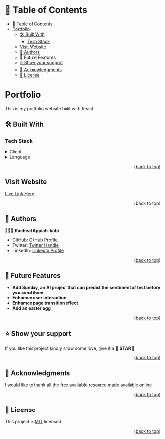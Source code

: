 <a name="readme-top"></a>

<!-- TABLE OF CONTENTS -->

# 📗 Table of Contents

- [📗 Table of Contents](#-table-of-contents)
- [Portfolio ](#portfolio-)
  - [🛠 Built With ](#-built-with-)
    - [Tech Stack ](#tech-stack-)
  - [Visit Website](#visit-website)
  - [👥 Authors ](#-authors-)
  - [🔭 Future Features ](#-future-features-)
  - [⭐️ Show your support ](#️-show-your-support-)
  - [🙏 Acknowledgments ](#-acknowledgments-)
  - [📝 License ](#-license-)

<!-- PROJECT DESCRIPTION -->

# Portfolio <a name="about-project"></a>

This is my portfolio website bulit with React

## 🛠 Built With <a name="built-with"></a>

### Tech Stack <a name="tech-stack"></a>

<details>
  <summary>Client</summary>
  <ul>
    <li><a href="https://react.dev/">ReactJS</a></li>
  </ul>
</details>

<details>
  <summary>Language</summary>
  <ul>
    <li><a href="https://react.dev/">JavaScript</a></li>
  </ul>
</details>


<p align="right">(<a href="#readme-top">back to top</a>)</p>
<!-- Features -->

## Visit Website

[Live Link Here]()


<p align="right">(<a href="#readme-top">back to top</a>)</p>


## 👥 Authors <a name="authors"></a>

🕵🏽‍♀️ **Racheal Appiah-kubi**

- GitHub: [GitHub Profile](https://github.com/coderacheal)
- Twitter: [Twitter Handle](https://twitter.com/racheal_kubi)
- LinkedIn: [LinkedIn Profile](https://www.linkedin.com/in/racheal-appiah-kubi/)

<p align="right">(<a href="#readme-top">back to top</a>)</p>

<!-- FUTURE FEATURES -->

## 🔭 Future Features <a name="future-features"></a>

- **Add Sunday, an AI project that can predict the sentiment of test before you send them**
- **Enhamce user interaction**
- **Enhamce page transition effect**
- **Add an easter egg**
  
  
<p align="right">(<a href="#readme-top">back to top</a>)</p>


## ⭐️ Show your support <a name="support"></a>

If you like this project kindly show some love, give it a 🌟 **STAR** 🌟

<p align="right">(<a href="#readme-top">back to top</a>)</p>

<!-- ACKNOWLEDGEMENTS -->

## 🙏 Acknowledgments <a name="acknowledgements"></a>

I would like to thank all the free available resource made available online

<p align="right">(<a href="#readme-top">back to top</a>)</p>

<!-- LICENSE -->

## 📝 License <a name="license"></a>

This project is [MIT](./LICENSE) licensed.

<p align="right">(<a href="#readme-top">back to top</a>)</p>
